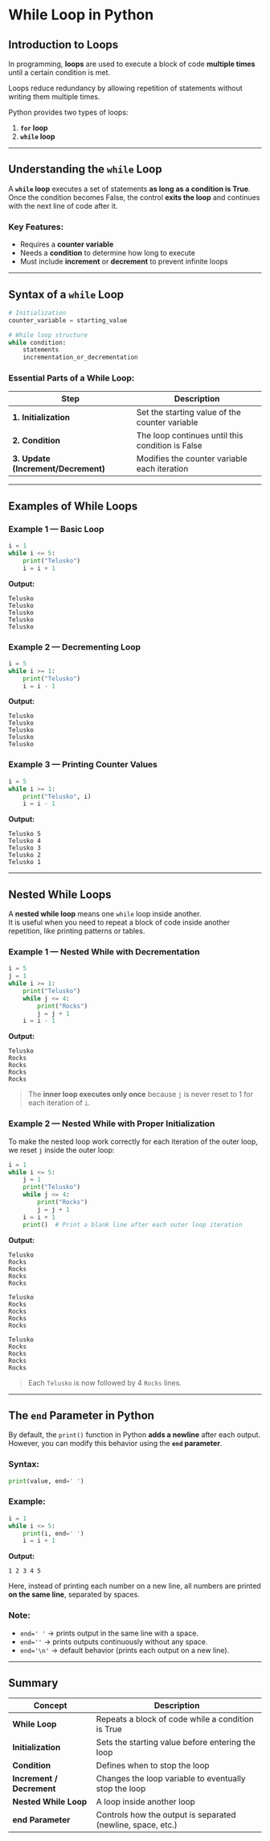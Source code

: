# While Loop in Python


## Introduction to Loops

In programming, **loops** are used to execute a block of code **multiple times** until a certain condition is met.

Loops reduce redundancy by allowing repetition of statements without writing them multiple times.

Python provides two types of loops:
1. **`for` loop**
2. **`while` loop**


---


## Understanding the `while` Loop

A **`while` loop** executes a set of statements **as long as a condition is True**.  
Once the condition becomes False, the control **exits the loop** and continues with the next line of code after it.

### Key Features:
- Requires a **counter variable**
- Needs a **condition** to determine how long to execute
- Must include **increment** or **decrement** to prevent infinite loops


---


## Syntax of a `while` Loop

```python
# Initialization
counter_variable = starting_value

# While loop structure
while condition:
    statements
    incrementation_or_decrementation
```

### Essential Parts of a While Loop:
| Step | Description |
|------|--------------|
| **1. Initialization** | Set the starting value of the counter variable |
| **2. Condition** | The loop continues until this condition is False |
| **3. Update (Increment/Decrement)** | Modifies the counter variable each iteration |


---


## Examples of While Loops

### Example 1 — Basic Loop
```python
i = 1
while i <= 5:
    print("Telusko")
    i = i + 1
```

**Output:**
```
Telusko
Telusko
Telusko
Telusko
Telusko
```


### Example 2 — Decrementing Loop
```python
i = 5
while i >= 1:
    print("Telusko")
    i = i - 1
```

**Output:**
```
Telusko
Telusko
Telusko
Telusko
Telusko
```


### Example 3 — Printing Counter Values
```python
i = 5
while i >= 1:
    print("Telusko", i)
    i = i - 1
```

**Output:**
```
Telusko 5
Telusko 4
Telusko 3
Telusko 2
Telusko 1
```


---


## Nested While Loops

A **nested while loop** means one `while` loop inside another.  
It is useful when you need to repeat a block of code inside another repetition, like printing patterns or tables.

### Example 1 — Nested While with Decrementation
```python
i = 5
j = 1
while i >= 1:
    print("Telusko")
    while j <= 4:
        print("Rocks")
        j = j + 1
    i = i - 1
```

**Output:**
```
Telusko
Rocks
Rocks
Rocks
Rocks
```

> The **inner loop executes only once** because `j` is never reset to 1 for each iteration of `i`.


### Example 2 — Nested While with Proper Initialization
To make the nested loop work correctly for each iteration of the outer loop, we reset `j` inside the outer loop:

```python
i = 1
while i <= 5:
    j = 1
    print("Telusko")
    while j <= 4:
        print("Rocks")
        j = j + 1
    i = i + 1
    print()  # Print a blank line after each outer loop iteration
```

**Output:**
```
Telusko
Rocks
Rocks
Rocks
Rocks

Telusko
Rocks
Rocks
Rocks
Rocks

Telusko
Rocks
Rocks
Rocks
Rocks
```

> Each `Telusko` is now followed by 4 `Rocks` lines.


---


## The `end` Parameter in Python

By default, the `print()` function in Python **adds a newline** after each output.  
However, you can modify this behavior using the **`end` parameter**.

### Syntax:
```python
print(value, end=' ')
```

### Example:
```python
i = 1
while i <= 5:
    print(i, end=' ')
    i = i + 1
```

**Output:**
```
1 2 3 4 5
```

Here, instead of printing each number on a new line, all numbers are printed **on the same line**, separated by spaces.

### Note:
- `end=' '` → prints output in the same line with a space.
- `end=''` → prints outputs continuously without any space.
- `end='\n'` → default behavior (prints each output on a new line).


---


## Summary

| Concept | Description |
|----------|--------------|
| **While Loop** | Repeats a block of code while a condition is True |
| **Initialization** | Sets the starting value before entering the loop |
| **Condition** | Defines when to stop the loop |
| **Increment / Decrement** | Changes the loop variable to eventually stop the loop |
| **Nested While Loop** | A loop inside another loop |
| **end Parameter** | Controls how the output is separated (newline, space, etc.) |

